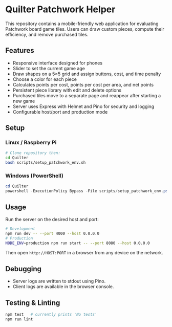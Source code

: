 # Quilter Patchwork Helper

This repository contains a mobile-friendly web application for evaluating Patchwork board game tiles. Users can draw custom pieces, compute their efficiency, and remove purchased tiles.

## Features
- Responsive interface designed for phones
- Slider to set the current game age
- Draw shapes on a 5×5 grid and assign buttons, cost, and time penalty
- Choose a color for each piece
- Calculates points per cost, points per cost per area, and net points
- Persistent piece library with edit and delete options
- Purchased tiles move to a separate page and reappear after starting a new game
- Server uses Express with Helmet and Pino for security and logging
- Configurable host/port and production mode

## Setup
### Linux / Raspberry Pi
```bash
# Clone repository then:
cd Quilter
bash scripts/setup_patchwork_env.sh
```

### Windows (PowerShell)
```powershell
cd Quilter
powershell -ExecutionPolicy Bypass -File scripts/setup_patchwork_env.ps1
```

## Usage
Run the server on the desired host and port:
```bash
# Development
npm run dev -- --port 4000 --host 0.0.0.0
# Production
NODE_ENV=production npm run start -- --port 8080 --host 0.0.0.0
```
Then open `http://HOST:PORT` in a browser from any device on the network.

## Debugging
- Server logs are written to stdout using Pino.
- Client logs are available in the browser console.

## Testing & Linting
```bash
npm test   # currently prints 'No tests'
npm run lint
```
